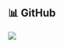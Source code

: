 <h2 align="left">📊 GitHub </h2>

<p align="left">
  <!-- GitHub Top Languages -->
  <a href="https://github.com/mykhaylo-zhovkevych">
    <img src="https://github-readme-stats.vercel.app/api/top-langs/?username=mykhaylo-zhovkevych&layout=donut-vertical&theme=merko&hide_border=true" />
  </a>
</p>
